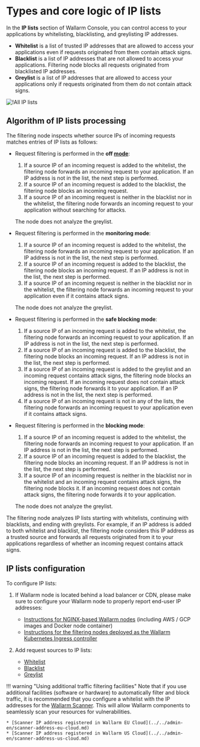 # Types and core logic of IP lists

In the **IP lists** section of Wallarm Console, you can control access to your applications by whitelisting, blacklisting, and greylisting IP addresses.

* **Whitelist** is a list of trusted IP addresses that are allowed to access your applications even if requests originated from them contain attack signs.
* **Blacklist** is a list of IP addresses that are not allowed to access your applications. Filtering node blocks all requests originated from blacklisted IP addresses.
* **Greylist** is a list of IP addresses that are allowed to access your applications only if requests originated from them do not contain attack signs.

![!All IP lists](../../images/user-guides/ip-lists/ip-lists-home-apps.png)

## Algorithm of IP lists processing

The filtering node inspects whether source IPs of incoming requests matches entries of IP lists as follows:

* Request filtering is performed in the **off [mode](../../admin-en/configure-wallarm-mode.md)**:

    1. If a source IP of an incoming request is added to the whitelist, the filtering node forwards an incoming request to your application. If an IP address is not in the list, the next step is performed.
    1. If a source IP of an incoming request is added to the blacklist, the filtering node blocks an incoming request.
    1. If a source IP of an incoming request is neither in the blacklist nor in the whitelist, the filtering node forwards an incoming request to your application without searching for attacks.

    The node does not analyze the greylist.
* Request filtering is performed in the **monitoring mode**:

    1. If a source IP of an incoming request is added to the whitelist, the filtering node forwards an incoming request to your application. If an IP address is not in the list, the next step is performed.
    1. If a source IP of an incoming request is added to the blacklist, the filtering node blocks an incoming request. If an IP address is not in the list, the next step is performed.
    1. If a source IP of an incoming request is neither in the blacklist nor in the whitelist, the filtering node forwards an incoming request to your application even if it contains attack signs.

    The node does not analyze the greylist.
* Request filtering is performed in the **safe blocking mode**:

    1. If a source IP of an incoming request is added to the whitelist, the filtering node forwards an incoming request to your application. If an IP address is not in the list, the next step is performed.
    2. If a source IP of an incoming request is added to the blacklist, the filtering node blocks an incoming request. If an IP address is not in the list, the next step is performed.
    3. If a source IP of an incoming request is added to the greylist and an incoming request contains attack signs, the filtering node blocks an incoming request. If an incoming request does not contain attack signs, the filtering node forwards it to your application. If an IP address is not in the list, the next step is performed.
    4. If a source IP of an incoming request is not in any of the lists, the filtering node forwards an incoming request to your application even if it contains attack signs.
* Request filtering is performed in the **blocking mode**:

    1. If a source IP of an incoming request is added to the whitelist, the filtering node forwards an incoming request to your application. If an IP address is not in the list, the next step is performed.
    2. If a source IP of an incoming request is added to the blacklist, the filtering node blocks an incoming request. If an IP address is not in the list, the next step is performed.
    3. If a source IP of an incoming request is neither in the blacklist nor in the whitelist and an incoming request contains attack signs, the filtering node blocks it. If an incoming request does not contain attack signs, the filtering node forwards it to your application.

    The node does not analyze the greylist.

The filtering node analyzes IP lists starting with whitelists, continuing with blacklists, and ending with greylists. For example, if an IP address is added to both whitelist and blacklist, the filtering node considers this IP address as a trusted source and forwards all requests originated from it to your applications regardless of whether an incoming request contains attack signs.

## IP lists configuration

To configure IP lists:

1. If Wallarm node is located behind a load balancer or CDN, please make sure to configure your Wallarm node to properly report end-user IP addresses:

    * [Instructions for NGINX-based Wallarm nodes](../../admin-en/using-proxy-or-balancer-en.md) (including AWS / GCP images and Docker node container)
    * [Instructions for the filtering nodes deployed as the Wallarm Kubernetes Ingress controller](../../admin-en/configuration-guides/wallarm-ingress-controller/best-practices/report-public-user-ip.md)
2. Add request sources to IP lists:

    * [Whitelist](whitelist.md)
    * [Blacklist](blacklist.md)
    * [Greylist](greylist.md)

!!! warning "Using additional traffic filtering facilities"
    Note that if you use additional facilities (software or hardware) to automatically filter and block traffic, it is recommended that you configure a whitelist with the IP addresses for the [Wallarm Scanner](../../about-wallarm-waf/detecting-vulnerabilities.md#vulnerability-scanner). This will allow Wallarm components to seamlessly scan your resources for vulnerabilities.

    * [Scanner IP address registered in Wallarm EU Cloud](../../admin-en/scanner-address-eu-cloud.md)
    * [Scanner IP address registered in Wallarm US Cloud](../../admin-en/scanner-address-us-cloud.md)
